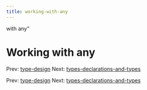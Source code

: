```yaml
---
title: working-with-any
---
```


with any"

# Working with any

Prev: [type-design](type-design.md) Next:
[types-declarations-and-types](types-declarations-and-types.md)

Prev: [type-design](type-design.md) Next:
[types-declarations-and-types](types-declarations-and-types.md)
